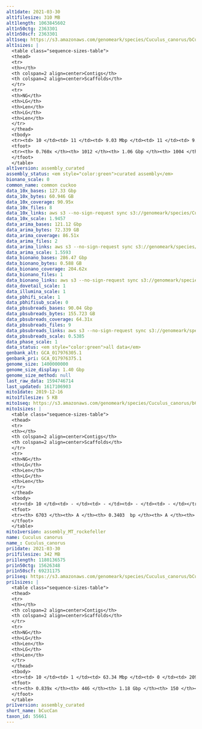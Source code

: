 ```yaml
---
alt1date: 2021-03-30
alt1filesize: 310 MB
alt1length: 1063845602
alt1n50ctg: 2363301
alt1n50scf: 2363301
alt1seq: https://s3.amazonaws.com/genomeark/species/Cuculus_canorus/bCucCan1/assembly_curated/bCucCan1.alt.cur.20210330.fasta.gz
alt1sizes: |
  <table class="sequence-sizes-table">
  <thead>
  <tr>
  <th></th>
  <th colspan=2 align=center>Contigs</th>
  <th colspan=2 align=center>Scaffolds</th>
  </tr>
  <tr>
  <th>NG</th>
  <th>LG</th>
  <th>Len</th>
  <th>LG</th>
  <th>Len</th>
  </tr>
  </thead>
  <tbody>
  <tr><td> 10 </td><td> 11 </td><td> 9.03 Mbp </td><td> 11 </td><td> 9.03 Mbp </td></tr>  <tr><td> 20 </td><td> 31 </td><td> 6.16 Mbp </td><td> 31 </td><td> 6.16 Mbp </td></tr>  <tr><td> 30 </td><td> 57 </td><td> 4.62 Mbp </td><td> 57 </td><td> 4.62 Mbp </td></tr>  <tr><td> 40 </td><td> 92 </td><td> 3.39 Mbp </td><td> 92 </td><td> 3.39 Mbp </td></tr>  <tr style="background-color:#cccccc;"><td> 50 </td><td> 141 </td><td> 2.36 Mbp </td><td> 141 </td><td> 2.36 Mbp </td></tr>  <tr><td> 60 </td><td> 215 </td><td> 1.52 Mbp </td><td> 215 </td><td> 1.52 Mbp </td></tr>  <tr><td> 70 </td><td> 361 </td><td> 0.53 Mbp </td><td> 361 </td><td> 0.53 Mbp </td></tr>  <tr><td> 80 </td><td> - </td><td> - </td><td> - </td><td> - </td></tr>  <tr><td> 90 </td><td> - </td><td> - </td><td> - </td><td> - </td></tr>  <tr><td> 100 </td><td> - </td><td> - </td><td> - </td><td> - </td></tr>  </tbody>
  <tfoot>
  <tr><th> 0.760x </th><th> 1012 </th><th> 1.06 Gbp </th><th> 1004 </th><th> 1.06 Gbp </th></tr>
  </tfoot>
  </table>
alt1version: assembly_curated
assembly_status: <em style="color:green">curated assembly</em>
bionano_scale: 0
common_name: common cuckoo
data_10x_bases: 127.33 Gbp
data_10x_bytes: 60.946 GB
data_10x_coverage: 90.95x
data_10x_files: 8
data_10x_links: aws s3 --no-sign-request sync s3://genomeark/species/Cuculus_canorus/bCucCan1/genomic_data/10x/ .<br>
data_10x_scale: 1.9457
data_arima_bases: 121.12 Gbp
data_arima_bytes: 72.339 GB
data_arima_coverage: 86.51x
data_arima_files: 2
data_arima_links: aws s3 --no-sign-request sync s3://genomeark/species/Cuculus_canorus/bCucCan2/genomic_data/arima/ .<br>
data_arima_scale: 1.5593
data_bionano_bases: 286.47 Gbp
data_bionano_bytes: 0.588 GB
data_bionano_coverage: 204.62x
data_bionano_files: 1
data_bionano_links: aws s3 --no-sign-request sync s3://genomeark/species/Cuculus_canorus/bCucCan1/genomic_data/bionano/ .<br>
data_dovetail_scale: 1
data_illumina_scale: 1
data_pbhifi_scale: 1
data_pbhifisub_scale: 0
data_pbsubreads_bases: 90.04 Gbp
data_pbsubreads_bytes: 155.723 GB
data_pbsubreads_coverage: 64.31x
data_pbsubreads_files: 9
data_pbsubreads_links: aws s3 --no-sign-request sync s3://genomeark/species/Cuculus_canorus/bCucCan1/genomic_data/pacbio/ . --exclude "*ccs*bam*"<br>
data_pbsubreads_scale: 0.5385
data_phase_scale: 1
data_status: <em style="color:green">all data</em>
genbank_alt: GCA_017976305.1
genbank_pri: GCA_017976375.1
genome_size: 1400000000
genome_size_display: 1.40 Gbp
genome_size_method: null
last_raw_data: 1594746714
last_updated: 1617106903
mito1date: 2019-12-16
mito1filesize: 5 KB
mito1seq: https://s3.amazonaws.com/genomeark/species/Cuculus_canorus/bCucCan1/assembly_MT_rockefeller/bCucCan1.MT.20191216.fasta.gz
mito1sizes: |
  <table class="sequence-sizes-table">
  <thead>
  <tr>
  <th></th>
  <th colspan=2 align=center>Contigs</th>
  <th colspan=2 align=center>Scaffolds</th>
  </tr>
  <tr>
  <th>NG</th>
  <th>LG</th>
  <th>Len</th>
  <th>LG</th>
  <th>Len</th>
  </tr>
  </thead>
  <tbody>
  <tr><td> 10 </td><td> - </td><td> - </td><td> - </td><td> - </td></tr>  <tr><td> 20 </td><td> - </td><td> - </td><td> - </td><td> - </td></tr>  <tr><td> 30 </td><td> - </td><td> - </td><td> - </td><td> - </td></tr>  <tr><td> 40 </td><td> - </td><td> - </td><td> - </td><td> - </td></tr>  <tr style="background-color:#cccccc;"><td> 50 </td><td> - </td><td style="background-color:#ff8888;"> - </td><td> - </td><td style="background-color:#ff8888;"> - </td></tr>  <tr><td> 60 </td><td> - </td><td> - </td><td> - </td><td> - </td></tr>  <tr><td> 70 </td><td> - </td><td> - </td><td> - </td><td> - </td></tr>  <tr><td> 80 </td><td> - </td><td> - </td><td> - </td><td> - </td></tr>  <tr><td> 90 </td><td> - </td><td> - </td><td> - </td><td> - </td></tr>  <tr><td> 100 </td><td> - </td><td> - </td><td> - </td><td> - </td></tr>  </tbody>
  <tfoot>
  <tr><th> 6703 </th><th> A </th><th> 0.3403  bp </th><th> A </th><th> 0.3403  bp </th></tr>
  </tfoot>
  </table>
mito1version: assembly_MT_rockefeller
name: Cuculus canorus
name_: Cuculus_canorus
pri1date: 2021-03-30
pri1filesize: 342 MB
pri1length: 1180136575
pri1n50ctg: 15626348
pri1n50scf: 69231175
pri1seq: https://s3.amazonaws.com/genomeark/species/Cuculus_canorus/bCucCan1/assembly_curated/bCucCan1.pri.cur.20210330.fasta.gz
pri1sizes: |
  <table class="sequence-sizes-table">
  <thead>
  <tr>
  <th></th>
  <th colspan=2 align=center>Contigs</th>
  <th colspan=2 align=center>Scaffolds</th>
  </tr>
  <tr>
  <th>NG</th>
  <th>LG</th>
  <th>Len</th>
  <th>LG</th>
  <th>Len</th>
  </tr>
  </thead>
  <tbody>
  <tr><td> 10 </td><td> 1 </td><td> 63.34 Mbp </td><td> 0 </td><td> 209.32 Mbp </td></tr>  <tr><td> 20 </td><td> 5 </td><td> 33.56 Mbp </td><td> 1 </td><td> 162.17 Mbp </td></tr>  <tr><td> 30 </td><td> 9 </td><td> 29.13 Mbp </td><td> 2 </td><td> 122.85 Mbp </td></tr>  <tr><td> 40 </td><td> 15 </td><td> 21.77 Mbp </td><td> 3 </td><td> 79.99 Mbp </td></tr>  <tr style="background-color:#cccccc;"><td> 50 </td><td> 22 </td><td style="background-color:#88ff88;"> 15.63 Mbp </td><td> 5 </td><td style="background-color:#88ff88;"> 69.23 Mbp </td></tr>  <tr><td> 60 </td><td> 34 </td><td> 11.15 Mbp </td><td> 9 </td><td> 28.16 Mbp </td></tr>  <tr><td> 70 </td><td> 50 </td><td> 6.09 Mbp </td><td> 14 </td><td> 21.77 Mbp </td></tr>  <tr><td> 80 </td><td> 89 </td><td> 1.62 Mbp </td><td> 25 </td><td> 8.01 Mbp </td></tr>  <tr><td> 90 </td><td> - </td><td> - </td><td> - </td><td> - </td></tr>  <tr><td> 100 </td><td> - </td><td> - </td><td> - </td><td> - </td></tr>  </tbody>
  <tfoot>
  <tr><th> 0.839x </th><th> 446 </th><th> 1.18 Gbp </th><th> 150 </th><th> 1.18 Gbp </th></tr>
  </tfoot>
  </table>
pri1version: assembly_curated
short_name: bCucCan
taxon_id: 55661
---
```

